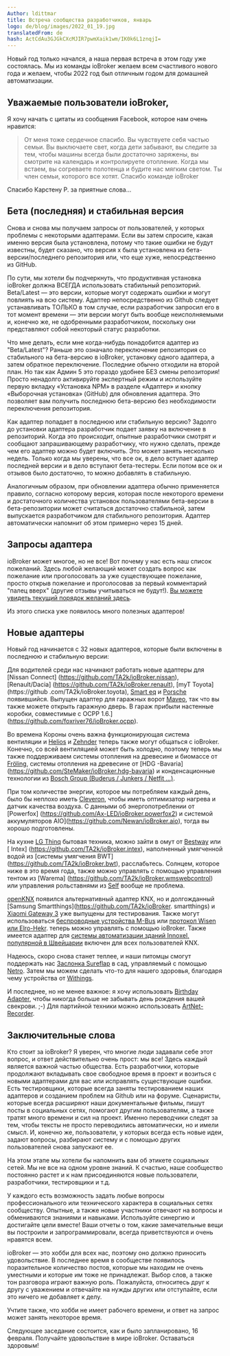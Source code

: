 ```yaml
---
Author: ldittmar
title: Встреча сообщества разработчиков, январь
logo: de/blog/images/2022_01_19.jpg
translatedFrom: de
hash: ActCdAu3GJGkCXcMJIR7pwmXaik1wm/IK0k6L1znqjI=
---
```

Новый год только начался, а наша первая встреча в этом году уже состоялась. Мы из команды ioBroker желаем всем счастливого нового года и желаем, чтобы 2022 год был отличным годом для домашней автоматизации.
<!-- SOURCE: 526468 Das neue Jahr hat gerade begonnen und unser erstes Meeting des Jahres fand bereits statt. Wir vom ioBroker Team wünschen alle ein frohes Neues und dass 2022 ein tolles Jahr für die Hausautomatisierung wird. -->

## Уважаемые пользователи ioBroker,
<!-- SOURCE: 627009 ## Liebe ioBroker Nutzer:innen, -->
Я хочу начать с цитаты из сообщения Facebook, которое нам очень нравится:
<!-- SOURCE: 733354 Ich möchte als Erstes eine Facebook-Nachricht zitieren, die wir echt toll finden: -->

>От меня тоже сердечное спасибо. Вы чувствуете себя частью семьи. Вы выключаете свет, когда дети забывают, вы следите за тем, чтобы машины всегда были достаточно заряжены, вы смотрите на календарь и контролируете отопление. Когда мы встаем, вы согреваете полотенца и будите нас мягким светом. Ты член семьи, которого все хотят. Спасибо команде ioBroker
<!-- SOURCE: 195419 >Auch von mir ein herzliches Dankeschön. Gefühlt seid ihr ein Teil der Familie. Ihr macht das Licht aus, wenn die Kinder es vergessen, ihr guckt, dass die Autos immer ausreichend geladen sind, ihr guckt in die Kalender und steuert die Heizung. Wenn wir aufstehen, habt ihr die Handtücher warm gemacht und weckt uns mit sanftem Licht. Ihr seid das Familienmitglied, welches sich jeder wünscht. Vielen Dank ioBroker Team -->

Спасибо Карстену Р. за приятные слова...
<!-- SOURCE: 978113 Danke an Carsten R. für die schönen Worte... -->

## Бета (последняя) и стабильная версия
<!-- SOURCE: 69363 ## Beta (Latest) vs. Stable -->
Снова и снова мы получаем запросы от пользователей, у которых проблемы с некоторыми адаптерами. Если вы затем спросите, какая именно версия была установлена, потому что такие ошибки не будут известны, будет сказано, что версия x была установлена из бета-версии/последнего репозитория или, что еще хуже, непосредственно из GitHub.
<!-- SOURCE: 681127 Immer wieder erhalten wir Anfragen von Anwendern, die Probleme mit manchen Adaptern haben. Wenn man dann genau nachfragt, welche Version installiert wurde, denn solche Fehler wären ja nicht bekannt, wird gesagt, dass eine Version x aus dem Beta/Latest Repository oder noch schlimmer, direkt aus GitHub installiert wurde. -->

По сути, мы хотели бы подчеркнуть, что продуктивная установка ioBroker должна ВСЕГДА использовать стабильный репозиторий. Beta/Latest — это версии, которые могут содержать ошибки и могут повлиять на всю систему. Адаптер непосредственно из Github следует устанавливать ТОЛЬКО в том случае, если разработчик запросил его в тот момент времени — эти версии могут быть вообще неисполняемыми и, конечно же, не одобренными разработчиком, поскольку они представляют собой некоторый статус разработки.
<!-- SOURCE: 776552 Grundsätzlich möchten wir betonen, dass eine produktive Installation von ioBroker IMMER das Stable Repository nutzen sollte. Beta/Latest sind Versionen die ggf. noch Bugs enthalten und eventuell das ganze System beeinträchtigen können. Einen Adapter direkt aus Github sollte man AUSSCHLIESSLICH installieren, wenn der Entwickler dazu aufgefordert hat zu diesem Zeitpunkt - diese Versionen sind eventuell gar nicht lauffähig und sicherlich nicht vom Entwickler freigegeben, da Sie irgendeinen Entwicklungsstand darstellen. -->

Что мне делать, если мне когда-нибудь понадобится адаптер из "Beta/Latest"? Раньше это означало переключение репозитория со стабильного на бета-версию в ioBroker, установку одного адаптера, а затем обратное переключение. Последние обычно отходили на второй план. Но так как Админ 5 это гораздо удобнее БЕЗ смены репозитория! Просто ненадолго активируйте экспертный режим и используйте первую вкладку «Установка NPM» в разделе «Адаптер» и кнопку «Выборочная установка» (GitHub) для обновления адаптера. Это позволяет вам получить последнюю бета-версию без необходимости переключения репозитория.
<!-- SOURCE: 82357 Was sollte ich tun, wenn ich mal einen Adapter aus "Beta/Latest" brauche?
Früher bedeutete dies im ioBroker das Repository von Stable auf Beta umzustellen, den einen Adapter zu installieren und dann wieder zurückzuwechseln. Letzteres ist dann meistens auf der Strecke geblieben. Seit Admin 5 geht dies aber viel komfortabler, OHNE das Repository umzustellen! Einfach den Expertenmodus kurz aktivieren und unter "Adapter" und dem "Custom Install"(GitHub) Button den ersten Tab "Installation von NPM" nutzen um den Adapter zu aktualisieren. Damit bekommt man die neueste Beta-Version ohne sein Repository wechseln zu müssen. -->

Как адаптер попадает в последнюю или стабильную версию? Задолго до установки адаптера разработчик подает заявку на включение в репозиторий. Когда это происходит, опытные разработчики смотрят и сообщают запрашивающему разработчику, что нужно сделать, прежде чем его адаптер можно будет включить. Это может занять несколько недель. Только когда мы уверены, что все ок, в дело вступает адаптер последней версии и в дело вступают бета-тестеры. Если потом все ок и отзывов было достаточно, то можно добавлять в стабильную.
<!-- SOURCE: 607824 Wie kommt ein Adapter auf Latest oder Stable?
Lange bevor ein Adapter bei euch installiert wird, stellt ein Entwickler einen Antrag auf Aufnahme ins Repository. Wenn das passiert ist, schauen sich erfahrene Entwickler das Ganze an und sagen dem anfragenden Entwickler was alles gemacht werden muss, bevor sein Adapter aufgenommen werden kann. Das kann schon einmal ein paar Wochen dauern. Erst wenn wir sicher sind, dass alles ok ist, kommt ein Adapter ins Latest und die Beta-Tester kommen ins Spiel. Wenn dann alles ok ist und es genug Feedback gab, dann kann es ins Stable hinzugefügt werden. -->

Аналогичным образом, при обновлении адаптера обычно применяется правило, согласно которому версия, которая после некоторого времени и достаточного количества установок пользователями бета-версии в бета-репозитории может считаться достаточно стабильной, затем выпускается разработчиком для стабильного репозитория. Адаптер автоматически напомнит об этом примерно через 15 дней.
<!-- SOURCE: 437585 Ebenso bei Aktualisierungen eines Adapters gilt im Normalfall die Regel das eine Version, die nach einiger Zeit und genug Installationen bei Beta-Usern im Beta-Repository als stabil genug ansehen kann, dann vom Entwickler für das Stable Repository freigegeben wird. Hierbei wird der Adapter nach ca. 15 Tagen automatisch daran erinnert. -->

## Запросы адаптера
<!-- SOURCE: 360453 ## Adapterwünsche -->
ioBroker может многое, но не все! Вот почему у нас есть наш список пожеланий. Здесь любой желающий может создать вопрос как пожелание или проголосовать за уже существующее пожелание, просто открыв пожелание и проголосовав за первый комментарий "палец вверх" (другие отзывы учитываться не будут!). [Вы можете увидеть текущий порядок желаний здесь](https://github.com/ioBroker/AdapterRequests/issues?q=is%3Aissue+is%3Aopen+sort%3Areactions-%2B1-desc).
<!-- SOURCE: 711454 ioBroker kann echt viel aber noch lange nicht alles! Deswegen haben wir unsere Wunschliste. Hier kann jeder ein Issue als Wunsch anlegen oder für einem existierenden Wunsch abstimmen, indem man einfach einen Wunsch öffnet und beim ersten Kommentar mit einem "Daumen hoch" abstimmt (andere Reaktionen werden nicht berücksichtigt!). Die §§LLLLL_0§§. -->

Из этого списка уже появилось много полезных адаптеров!
<!-- SOURCE: 517032 Aus dieser Liste sind bereits viele nützliche Adapter entstanden! -->

## Новые адаптеры
<!-- SOURCE: 221532 ## Neue Adapter -->
Новый год начинается с 32 новых адаптеров, которые были включены в последнюю и стабильную версии:
<!-- SOURCE: 651120 Das neue Jahr startet mit 32 neuen Adapter, die im Latest bzw Stable aufgenommen worden sind: -->

Для водителей среди нас начинают работать новые адаптеры для [Nissan Connect] (https://github.com/TA2k/ioBroker.nissan), [Renault/Dacia] (https://github.com/TA2k/ioBroker.renault), [myT Toyota] (https://github .com/TA2k/ioBroker.toyota), [Smart eq](https://github.com/TA2k/ioBroker.smart-eq) и [Porsche](https://github.com/TA2k/ioBroker.porsche) появившийся. Выпущен адаптер для гаражных ворот [Maveo](https://github.com/TA2k/ioBroker.maveo), так что вы также можете открыть гаражную дверь. В гараж прибыли настенные коробки, совместимые с OCPP 1.6.](https://github.com/foxriver76/ioBroker.ocpp).
<!-- SOURCE: 623275 Für die Autofahrer unter uns sind neue Adapter für den §§LLLLL_0§§ die Arbeit aufnehmen. -->

Во времена Короны очень важна функционирующая система вентиляции и [Helios](https://github.com/iobroker-community-adapters/ioBroker.helios) и [Zehnder](https://github.com/TA2k/ioBroker.ehnder-cloud) теперь также могут общаться с ioBroker. Конечно, со всей вентиляцией может быть холодно, поэтому теперь мы также поддерживаем системы отопления на древесине и биомассе от [Fröling](https://github.com/TA2k/ioBroker.froeling), системы отопления на древесине от [HDG -Bavaria] (https://github.com/SteMaker/ioBroker.hdg-bavaria) и конденсационные технологии из [Bosch Group (Buderus / Junkers / Netfit ...)](https://github.com/tp1de/ioBroker.ems-esp).
<!-- SOURCE: 449710 In Zeiten von Corona ist eine funktionierende Lüftungsanlage sehr wichtig und die von §§LLLLL_0§§. -->

При том количестве энергии, которое мы потребляем каждый день, было бы неплохо иметь [Cleveron](https://github.com/iobroker-community-adapters/ioBroker.cleveron), чтобы иметь оптимизатор нагрева и датчик качества воздуха. С данными об энергопотреблении от [Powerfox] (https://github.com/Ax-LED/ioBroker.powerfox2) и системой аккумуляторов AIO](https://github.com/Newan/ioBroker.aio), тогда вы хорошо подготовлены.
<!-- SOURCE: 320667 Bei der Menge an Energie, die wir täglich verbrauchen, wäre es gut, einen §§LLLLL_0§§, ist man dann gut gerüstet. -->

На кухне [LG Thinq](https://github.com/TA2k/ioBroker.lg-thinq) бытовая техника, можно зайти в омут от [Bestway](https://github.com/TA2k/ioBroker.bestway) или [ Intex] (https://github.com/TA2k/ioBroker.intex), наполненный умягченной водой из [системы умягчения BWT] (https://github.com/TA2k/ioBroker.bwt), расслабьтесь. Солнцем, которое ниже в это время года, также можно управлять с помощью управления тентом из [Warema] (https://github.com/TA2k/ioBroker.wmswebcontrol) или управления рольставнями из [Self](https://github.com/Rintrium/ioBroker.selverf) вообще не проблема.
<!-- SOURCE: 179005 Während in der Küche die §§LLLLL_0§§ gar kein Problem. -->

[openKNX](https://github.com/iobroker-community-adapters/ioBroker.openknx) появился альтернативный адаптер KNX, но и долгожданный [Samsung Smartthings](https://github.com/TA2k/ioBroker. smartthings) и [Xiaomi Gateway 3](https://github.com/lasthead0/ioBroker.xiaomi-gateway3) уже выпущены для тестирования. Также могут использоваться [беспроводные устройства M-Bus](https://github.com/lvogt/ioBroker.wireless-mbus) или [протокол Wisen или Elro-Hekr](https://github.com/TA2k/ioBroker.hekr). теперь можно управлять с помощью ioBroker. Также имеется адаптер для [системы автоматизации зданий Innoxel, популярной в Швейцарии](https://github.com/matthsc/ioBroker.innoxel) включен для всех пользователей KNX.
<!-- SOURCE: 472850 Für alle KNX Anwender ist mit §§LLLLL_0§§ mit dabei.  -->

Надеюсь, скоро снова станет теплее, и наши питомцы смогут поддержать нас [Заслонка Sureflap](https://github.com/Sickboy78/ioBroker.sureflap) в сад, управляемый с помощью [Netro](https://github.com/realhawker/ioBroker.netro). Затем мы можем сделать что-то для нашего здоровья, благодаря чему устройства от [Withings](https://github.com/TA2k/ioBroker.withings).
<!-- SOURCE: 164790 Hoffentlich wird es dann bald wieder wärmer, damit unsere Haustiere, durch die §§LLLLL_0§§ unterstützen. -->

И последнее, но не менее важное: я хочу использовать [Birthday Adapter](https://github.com/klein0r/ioBroker.birthdays), чтобы никогда больше не забывать день рождения вашей свекрови. ;-) Для партийной техники можно использовать [ArtNet-Recorder](https://github.com/Bannsaenger/ioBroker.artnet-recorder).
<!-- SOURCE: 437833 Und zu guter letzt, möchte ich den §§LLLLL_0§§ nutzen. -->

## Заключительные слова
<!-- SOURCE: 923478 ## Abschlussworte -->
Кто стоит за ioBroker? Я уверен, что многие люди задавали себе этот вопрос, и ответ действительно очень прост: мы все! Здесь каждый является важной частью общества. Есть разработчики, которые продолжают вкладывать свое свободное время в проект и возиться с новыми адаптерами для вас или исправлять существующие ошибки. Есть тестировщики, которые всегда заняты тестированием наших адаптеров и созданием проблем на Github или на форуме. Сценаристы, которые всегда расширяют наши документальные фильмы, пишут посты в социальных сетях, помогают другим пользователям, а также тратят много времени и сил на проект. Именно переводчики следят за тем, чтобы тексты не просто переводились автоматически, но и имели смысл. И, конечно же, пользователи, у которых всегда есть новые идеи, задают вопросы, разбирают систему и с помощью других пользователей снова запускают ее.
<!-- SOURCE: 659608 Wer steckt hinter ioBroker? Das haben sich bestimmt schon viele gefragt und die Antwort ist echt super einfach: Wir alle! Jeder hier ist ein wichtiger Teil der Community. Es gibt die Entwickler, die immer wieder ihre Freizeit in das Projekt stecken und neue Adapter für euch basteln oder vorhandene Fehler beheben. Es gibt die Tester, die immer fleißig unsere Adapter testen und Issues bei Github oder im Forum erstellen. Die Schreiber, die immer unsere Dokus erweitern, in den Soziale-Medien Posts schreiben, den anderen Nutzern helfen und ebenfalls sehr viel Zeit und Schweiß in das Projekt investieren. Es sind die Übersetzer, die dafür sorgen, dass die Texte nicht einfach automatisch übersetzt werden, sondern auch einen Sinn ergeben. Und natürlich auch die Anwender, die immer wieder neue Ideen haben, Fragen stellen, das System auseinander nehmen und mithilfe anderer Anwender es wieder zum Laufen bringen. -->

На этом этапе мы хотели бы напомнить вам об этикете социальных сетей. Мы не все на одном уровне знаний. К счастью, наше сообщество постоянно растет и к нам присоединяются новые пользователи, разработчики, тестировщики и т.д.
<!-- SOURCE: 767755 An dieser Stelle möchten wir euch an die Etikette in den sozialen Medien erinnern. Wir sind nicht alle auf demselben Wissensstand. Erfreulicherweise wächst unsere Community stetig, und neue Anwender, Entwickler, Tester usw. schließen sich uns an. -->

У каждого есть возможность задать любые вопросы профессионального или технического характера в социальных сетях сообществу. Опытные, а также новые участники отвечают на вопросы и обмениваются знаниями и навыками. Используйте синергию и достигайте цели вместе! Ваши отчеты о том, какие замечательные вещи вы построили и запрограммировали, всегда приветствуются и очень нравятся всем.
<!-- SOURCE: 928088 Jeder hat die Möglichkeit jegliche Fragen fachlicher oder technischer Natur in den sozialen Medien an die Community zu stellen. Erfahrene aber auch neue Mitglieder antworten auf Fragen und tauschen ihr Wissen und Können aus. Synergien nutzen und gemeinsam zum Ziel kommen! Auch eure Berichte, was ihr wieder tolles gebaut und programmiert habt, ist immer herzlich willkommen und sehr beliebt bei allen. -->

ioBroker — это хобби для всех нас, поэтому оно должно приносить удовольствие. В последнее время в сообществе появилось поразительное количество постов, которые мы находим не очень уместными и которые им тоже не принадлежат. Выбор слов, а также тон разговора играют важную роль. Пожалуйста, относитесь друг к другу с уважением и отвечайте на нужды других или отступайте, если это ничего не добавляет к делу.
<!-- SOURCE: 428709 ioBroker ist ein Hobby für uns alle, daher soll und muss es Spaß machen. In letzter Zeit sind auffällig viele Beiträge in der Community aufgetaucht, die wir nicht sehr passend finden und die da auch nicht hingehören. Die Wortwahl, aber auch der Umgangston spielen dabei eine große Rolle. Geht bitte respektvoll miteinander um, und geht auf die Bedürfnisse anderer ein oder haltet euch auch mal zurück, wenn es nichts zur Sache beiträgt. -->

Учтите также, что хобби не имеет рабочего времени, и ответ на запрос может занять некоторое время.
<!-- SOURCE: 75769 Bitte bedenkt auch, dass Hobbies keine Arbeitszeiten haben und eine Antwort auf eine Anfrage auch gerne mal etwas dauern darf und kann. -->

Следующее заседание состоится, как и было запланировано, 16 февраля. Получайте удовольствие в мире ioBroker. Оставаться здоровым!
<!-- SOURCE: 682923 Das nächste Meeting findet turnusgemäß am 16. Februar statt. Viel Spaß in der ioBroker Welt. Bleibt gesund! -->